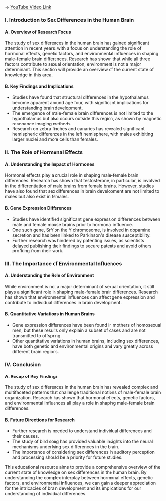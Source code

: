 -> [YouTube Video Link](https://www.youtube.com/watch?v=yvB7-meTXSI&list=PLUl4u3cNGP62ABe0O-0qtaHHxyKQi1ZwR&index=27&pp=iAQB)

### I. Introduction to Sex Differences in the Human Brain
#### A. Overview of Research Focus

The study of sex differences in the human brain has gained significant attention in recent years, with a focus on understanding the role of hormonal effects, genetic factors, and environmental influences in shaping male-female brain differences. Research has shown that while all three factors contribute to sexual orientation, environment is not a major determinant. This section will provide an overview of the current state of knowledge in this area.

#### B. Key Findings and Implications

*   Studies have found that structural differences in the hypothalamus become apparent around age four, with significant implications for understanding brain development.
*   The emergence of male-female brain differences is not limited to the hypothalamus but also occurs outside this region, as shown by magnetic resonance imaging methods.
*   Research on zebra finches and canaries has revealed significant hemispheric differences in the left hemisphere, with males exhibiting larger nuclei and more cells than females.

### II. The Role of Hormonal Effects
#### A. Understanding the Impact of Hormones

Hormonal effects play a crucial role in shaping male-female brain differences. Research has shown that testosterone, in particular, is involved in the differentiation of male brains from female brains. However, studies have also found that sex differences in brain development are not limited to males but also exist in females.

#### B. Gene Expression Differences

*   Studies have identified significant gene expression differences between male and female mouse brains prior to hormonal influence.
*   One such gene, SrY on the Y chromosome, is involved in dopamine secretion and has been linked to Parkinson's disease susceptibility.
*   Further research was hindered by patenting issues, as scientists delayed publishing their findings to secure patents and avoid others profiting from their work.

### III. The Importance of Environmental Influences
#### A. Understanding the Role of Environment

While environment is not a major determinant of sexual orientation, it still plays a significant role in shaping male-female brain differences. Research has shown that environmental influences can affect gene expression and contribute to individual differences in brain development.

#### B. Quantitative Variations in Human Brains

*   Gene expression differences have been found in mothers of homosexual men, but these results only explain a subset of cases and are not transmitted to offspring.
*   Other quantitative variations in human brains, including sex differences, have both genetic and environmental origins and vary greatly across different brain regions.

### IV. Conclusion
#### A. Recap of Key Findings

The study of sex differences in the human brain has revealed complex and multifaceted patterns that challenge traditional notions of male-female brain organization. Research has shown that hormonal effects, genetic factors, and environmental influences all play a role in shaping male-female brain differences.

#### B. Future Directions for Research

*   Further research is needed to understand individual differences and their causes.
*   The study of bird song has provided valuable insights into the neural mechanisms underlying sex differences in the brain.
*   The importance of considering sex differences in auditory perception and processing should be a priority for future studies.

This educational resource aims to provide a comprehensive overview of the current state of knowledge on sex differences in the human brain. By understanding the complex interplay between hormonal effects, genetic factors, and environmental influences, we can gain a deeper appreciation for the intricacies of brain development and its implications for our understanding of individual differences.